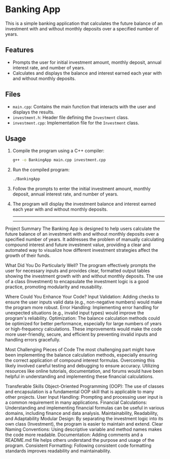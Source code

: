 # Banking App

This is a simple banking application that calculates the future balance of an investment with and without monthly deposits over a specified number of years.

## Features

- Prompts the user for initial investment amount, monthly deposit, annual interest rate, and number of years.
- Calculates and displays the balance and interest earned each year with and without monthly deposits.

## Files

- `main.cpp`: Contains the main function that interacts with the user and displays the results.
- `investment.h`: Header file defining the `Investment` class.
- `investment.cpp`: Implementation file for the `Investment` class.

## Usage

1. Compile the program using a C++ compiler:
    ```sh
    g++ -o BankingApp main.cpp investment.cpp
    ```

2. Run the compiled program:
    ```sh
    ./BankingApp
    ```

3. Follow the prompts to enter the initial investment amount, monthly deposit, annual interest rate, and number of years.

4. The program will display the investment balance and interest earned each year with and without monthly deposits.

   -----------------------------------------------------------------------------------------------------------------------------------------
   -----------------------------------------------------------------------------------------------------------------------------------------

Project Summary
The Banking App is designed to help users calculate the future balance of an investment with and without monthly deposits over a specified number of years. It addresses the problem of manually calculating compound interest and future investment value, providing a clear and automated way to visualize how different investment strategies affect the growth of their funds.

What Did You Do Particularly Well?
The program effectively prompts the user for necessary inputs and provides clear, formatted output tables showing the investment growth with and without monthly deposits. The use of a class (Investment) to encapsulate the investment logic is a good practice, promoting modularity and reusability.

Where Could You Enhance Your Code?
Input Validation: Adding checks to ensure the user inputs valid data (e.g., non-negative numbers) would make the program more robust.
Error Handling: Implementing error handling for unexpected situations (e.g., invalid input types) would improve the program's reliability.
Optimization: The balance calculation methods could be optimized for better performance, especially for large numbers of years or high-frequency calculations.
These improvements would make the code more user-friendly, secure, and efficient by preventing invalid inputs and handling errors gracefully.

Most Challenging Pieces of Code
The most challenging part might have been implementing the balance calculation methods, especially ensuring the correct application of compound interest formulas. Overcoming this likely involved careful testing and debugging to ensure accuracy. Utilizing resources like online tutorials, documentation, and forums would have been helpful in understanding and implementing these financial calculations.

Transferable Skills
Object-Oriented Programming (OOP): The use of classes and encapsulation is a fundamental OOP skill that is applicable to many other projects.
User Input Handling: Prompting and processing user input is a common requirement in many applications.
Financial Calculations: Understanding and implementing financial formulas can be useful in various domains, including finance and data analysis.
Maintainability, Readability, and Adaptability
Modular Design: By separating the investment logic into its own class (Investment), the program is easier to maintain and extend.
Clear Naming Conventions: Using descriptive variable and method names makes the code more readable.
Documentation: Adding comments and a README.md file helps others understand the purpose and usage of the program.
Consistent Formatting: Following consistent code formatting standards improves readability and maintainability.
